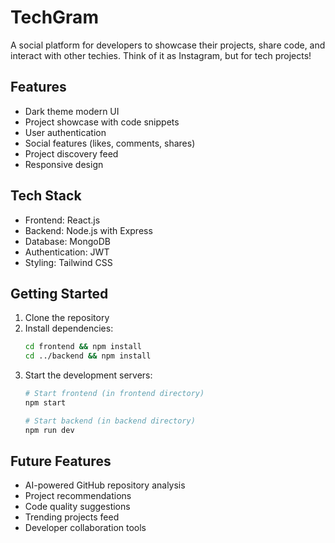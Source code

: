 # TechGram

A social platform for developers to showcase their projects, share code, and interact with other techies. Think of it as Instagram, but for tech projects!

## Features

- Dark theme modern UI
- Project showcase with code snippets
- User authentication
- Social features (likes, comments, shares)
- Project discovery feed
- Responsive design

## Tech Stack

- Frontend: React.js
- Backend: Node.js with Express
- Database: MongoDB
- Authentication: JWT
- Styling: Tailwind CSS

## Getting Started

1. Clone the repository
2. Install dependencies:
   ```bash
   cd frontend && npm install
   cd ../backend && npm install
   ```
3. Start the development servers:
   ```bash
   # Start frontend (in frontend directory)
   npm start

   # Start backend (in backend directory)
   npm run dev
   ```

## Future Features

- AI-powered GitHub repository analysis
- Project recommendations
- Code quality suggestions
- Trending projects feed
- Developer collaboration tools
